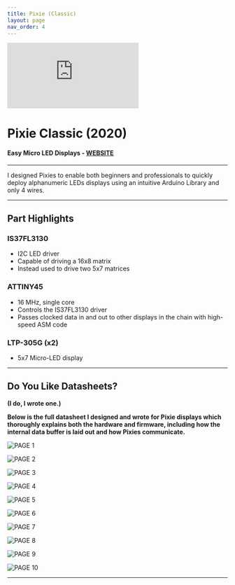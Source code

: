 ```yaml
---
title: Pixie (Classic)
layout: page
nav_order: 4
---
```


<iframe class="youtube-video" src="https://www.youtube.com/embed/ov4PKlrrAWs" title="YouTube video player" frameborder="0" allow="accelerometer; autoplay; clipboard-write; encrypted-media; gyroscope; picture-in-picture; web-share" allowfullscreen></iframe>

# **Pixie Classic (2020)**

#### Easy Micro LED Displays - [WEBSITE]()

--------------------------------------------

<blurb>I designed Pixies to enable both beginners and professionals to quickly deploy alphanumeric LEDs displays using an intuitive Arduino Library and only 4 wires.</blurb>

--------------------------------------------

## Part Highlights

### IS37FL3130

- I2C LED driver
- Capable of driving a 16x8 matrix
- Instead used to drive two 5x7 matrices

### ATTINY45

- 16 MHz, single core
- Controls the IS37FL3130 driver
- Passes clocked data in and out to other displays in the chain with high-speed ASM code

### LTP-305G (x2)

- 5x7 Micro-LED display

----------------------------------------------------------------

## Do You Like Datasheets?

**(I do, I wrote one.)**

**Below is the full datasheet I designed and wrote for Pixie displays which thoroughly explains both the hardware and firmware, including how the internal data buffer is laid out and how Pixies communicate.**

![PAGE 1](https://raw.githubusercontent.com/connornishijima/connornishijima.github.io/main/img/datasheet_page_1.jpg)

![PAGE 2](https://raw.githubusercontent.com/connornishijima/connornishijima.github.io/main/img/datasheet_page_2.jpg)

![PAGE 3](https://raw.githubusercontent.com/connornishijima/connornishijima.github.io/main/img/datasheet_page_3.jpg)

![PAGE 4](https://raw.githubusercontent.com/connornishijima/connornishijima.github.io/main/img/datasheet_page_4.jpg)

![PAGE 5](https://raw.githubusercontent.com/connornishijima/connornishijima.github.io/main/img/datasheet_page_5.jpg)

![PAGE 6](https://raw.githubusercontent.com/connornishijima/connornishijima.github.io/main/img/datasheet_page_6.jpg)

![PAGE 7](https://raw.githubusercontent.com/connornishijima/connornishijima.github.io/main/img/datasheet_page_7.jpg)

![PAGE 8](https://raw.githubusercontent.com/connornishijima/connornishijima.github.io/main/img/datasheet_page_8.jpg)

![PAGE 9](https://raw.githubusercontent.com/connornishijima/connornishijima.github.io/main/img/datasheet_page_9.jpg)

![PAGE 10](https://raw.githubusercontent.com/connornishijima/connornishijima.github.io/main/img/datasheet_page_10.jpg)

--------------------------------------------------
